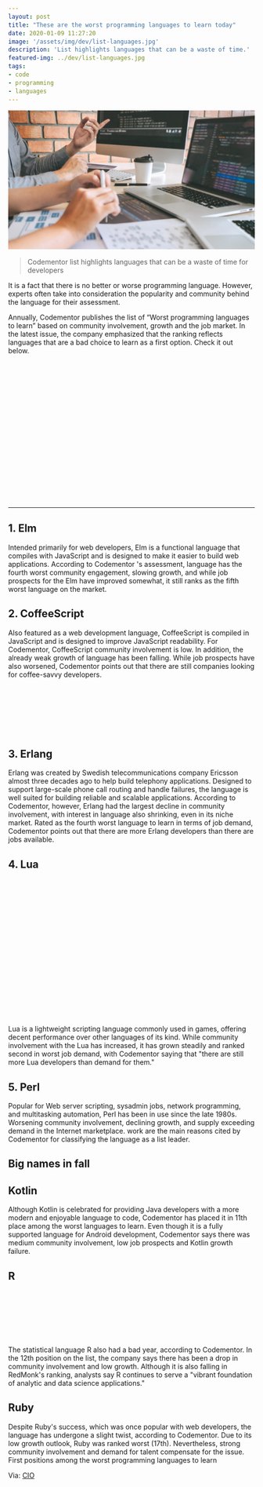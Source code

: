 ```yaml
---
layout: post
title: "These are the worst programming languages to learn today"
date: 2020-01-09 11:27:20
image: '/assets/img/dev/list-languages.jpg'
description: 'List highlights languages that can be a waste of time.'
featured-img: ../dev/list-languages.jpg
tags:
- code
- programming
- languages
---
```


![These are the worst programming languages to learn today](/assets/img/dev/list-languages.jpg)

> Codementor list highlights languages that can be a waste of time for developers

It is a fact that there is no better or worse programming language. However, experts often take into consideration the popularity and community behind the language for their assessment.

Annually, Codementor publishes the list of “Worst programming languages to learn” based on community involvement, growth and the job market. In the latest issue, the company emphasized that the ranking reflects languages that are a bad choice to learn as a first option. Check it out below.

<!-- QUADRADO -->
<script async src="//pagead2.googlesyndication.com/pagead/js/adsbygoogle.js"></script>
<ins class="adsbygoogle"
style="display:inline-block;width:336px;height:280px"
data-ad-client="ca-pub-2838251107855362"
data-ad-slot="5351066970"></ins>
<script>
(adsbygoogle = window.adsbygoogle || []).push({});
</script>

---

## 1. Elm

Intended primarily for web developers, Elm is a functional language that compiles with JavaScript and is designed to make it easier to build web applications. According to Codementor 's assessment, language has the fourth worst community engagement, slowing growth, and while job prospects for the Elm have improved somewhat, it still ranks as the fifth worst language on the market.

## 2. CoffeeScript

Also featured as a web development language, CoffeeScript is compiled in JavaScript and is designed to improve JavaScript readability. For Codementor, CoffeeScript community involvement is low. In addition, the already weak growth of language has been falling. While job prospects have also worsened, Codementor points out that there are still companies looking for coffee-savvy developers.

<!-- LISTA MIN -->
<script async src="//pagead2.googlesyndication.com/pagead/js/adsbygoogle.js"></script>
<ins class="adsbygoogle"
style="display:inline-block;width:730px;height:95px"
data-ad-client="ca-pub-2838251107855362"
data-ad-slot="5351066970"></ins>
<script>
(adsbygoogle = window.adsbygoogle || []).push({});
</script>

## 3. Erlang

Erlang was created by Swedish telecommunications company Ericsson almost three decades ago to help build telephony applications. Designed to support large-scale phone call routing and handle failures, the language is well suited for building reliable and scalable applications. According to Codementor, however, Erlang had the largest decline in community involvement, with interest in language also shrinking, even in its niche market. Rated as the fourth worst language to learn in terms of job demand, Codementor points out that there are more Erlang developers than there are jobs available.

## 4. Lua

<!-- QUADRADO -->
<script async src="//pagead2.googlesyndication.com/pagead/js/adsbygoogle.js"></script>
<ins class="adsbygoogle"
style="display:inline-block;width:336px;height:280px"
data-ad-client="ca-pub-2838251107855362"
data-ad-slot="5351066970"></ins>
<script>
(adsbygoogle = window.adsbygoogle || []).push({});
</script>

Lua is a lightweight scripting language commonly used in games, offering decent performance over other languages ​​of its kind. While community involvement with the Lua has increased, it has grown steadily and ranked second in worst job demand, with Codementor saying that "there are still more Lua developers than demand for them."

## 5. Perl

Popular for Web server scripting, sysadmin jobs, network programming, and multitasking automation, Perl has been in use since the late 1980s. Worsening community involvement, declining growth, and supply exceeding demand in the Internet marketplace. work are the main reasons cited by Codementor for classifying the language as a list leader.

<!-- RETANGULO LARGO 2 -->
<script async src="//pagead2.googlesyndication.com/pagead/js/adsbygoogle.js"></script>
<ins class="adsbygoogle"
style="display:block; text-align:center;"
data-ad-layout="in-article"
data-ad-format="fluid"
data-ad-client="ca-pub-2838251107855362"
data-ad-slot="8549252987"></ins>
<script>
(adsbygoogle = window.adsbygoogle || []).push({});
</script>

## Big names in fall

## Kotlin

Although Kotlin is celebrated for providing Java developers with a more modern and enjoyable language to code, Codementor has placed it in 11th place among the worst languages ​​to learn. Even though it is a fully supported language for Android development, Codementor says there was medium community involvement, low job prospects and Kotlin growth failure.

## R

<!-- LISTA MIN -->
<script async src="//pagead2.googlesyndication.com/pagead/js/adsbygoogle.js"></script>
<ins class="adsbygoogle"
style="display:inline-block;width:730px;height:95px"
data-ad-client="ca-pub-2838251107855362"
data-ad-slot="5351066970"></ins>
<script>
(adsbygoogle = window.adsbygoogle || []).push({});
</script>

The statistical language R also had a bad year, according to Codementor. In the 12th position on the list, the company says there has been a drop in community involvement and low growth. Although it is also falling in RedMonk's ranking, analysts say R continues to serve a "vibrant foundation of analytic and data science applications."

## Ruby

Despite Ruby's success, which was once popular with web developers, the language has undergone a slight twist, according to Codementor. Due to its low growth outlook, Ruby was ranked worst (17th). Nevertheless, strong community involvement and demand for talent compensate for the issue. First positions among the worst programming languages ​​to learn

<!-- RETANGULO LARGO -->
<script async src="https://pagead2.googlesyndication.com/pagead/js/adsbygoogle.js"></script>
<!-- Informat -->
<ins class="adsbygoogle"
style="display:block"
data-ad-client="ca-pub-2838251107855362"
data-ad-slot="2327980059"
data-ad-format="auto"
data-full-width-responsive="true"></ins>
<script>
(adsbygoogle = window.adsbygoogle || []).push({});
</script>

Via: [CIO](https://cio.com.br/estas-sao-as-piores-linguagens-de-programacao-para-aprender-atualmente/)

